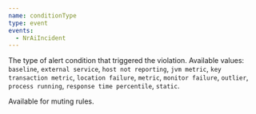 ```yaml
---
name: conditionType
type: event
events:
  - NrAiIncident
---
```


The type of alert condition that triggered the violation. Available values: `baseline`, `external service`, `host not reporting`, `jvm metric`, `key transaction metric`, `location failure`, `metric`, `monitor failure`, `outlier`, `process running`, `response time percentile`, `static`.

Available for muting rules.